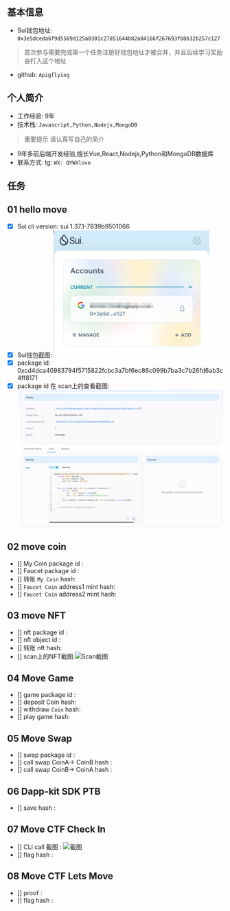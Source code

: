 ## 基本信息
- Sui钱包地址: `0x3e5dceda6f9d5589d125a0301c27851644b82a84166f267693f68b32b257c127`
> 首次参与需要完成第一个任务注册好钱包地址才被合并，并且后续学习奖励会打入这个地址
- github: `Apigflying`

## 个人简介
- 工作经验: 9年
- 技术栈: `Javascript,Python,Nodejs,MongoDB` 
> 重要提示 请认真写自己的简介
- 9年多前后端开发经验,擅长Vue,React,Nodejs,Python和MongoDB数据库
- 联系方式: tg: `WX: QYWXlove`

## 任务

##   01 hello move  
- [x] Sui cli version: sui 1.37.1-7839b9501066
- [x] Sui钱包截图: ![Sui钱包截图](./images/day1_wallet.png)
- [x] package id: 0xcd4dca40983794f5715822fcbc3a7bf6ec86c099b7ba3c7b26fd6ab3c4ff8171
- [x] package id 在 scan上的查看截图:![Scan截图](./images/day1_package_id.png)

##   02 move coin
- [] My Coin package id : 
- [] Faucet package id : 
- [] 转账 `My Coin` hash:
- [] `Faucet Coin` address1 mint hash:
- [] `Faucet Coin` address2 mint hash:

##   03 move NFT
- [] nft package id :
- [] nft object id : 
- [] 转账 nft  hash:
- [] scan上的NFT截图:![Scan截图](./images/你的图片地址)

##   04 Move Game
- [] game package id :
- [] deposit Coin hash:
- [] withdraw `Coin` hash:
- [] play game hash:

##   05 Move Swap
- [] swap package id :
- [] call swap CoinA-> CoinB  hash :
- [] call swap CoinB-> CoinA  hash :

##   06 Dapp-kit SDK PTB
- [] save hash :

##   07 Move CTF Check In
- [] CLI call 截图 : ![截图](./images/你的图片地址)
- [] flag hash :

##   08 Move CTF Lets Move
- [] proof : 
- [] flag hash :
